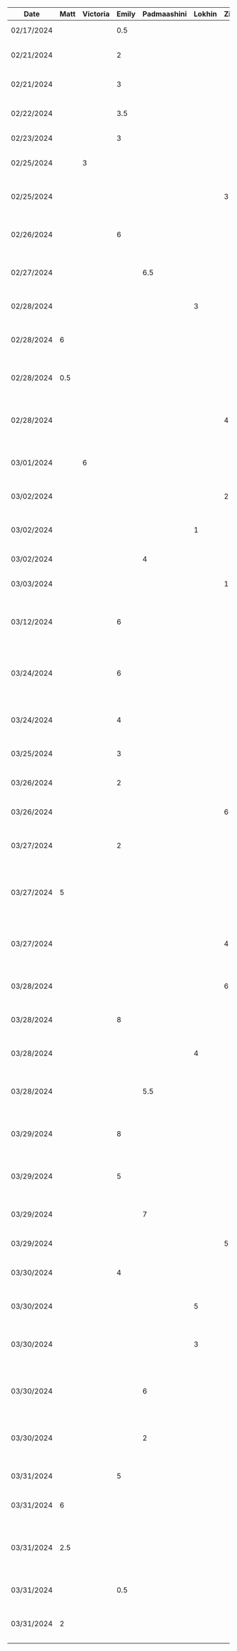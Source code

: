 | Date       | Matt | Victoria | Emily | Padmaashini | Lokhin | Zihe | Task                                                               |
|------------|------|----------|-------|-------------|--------|------|--------------------------------------------------------------------|
| 02/17/2024 |      |          | 0.5   |             |        |      | Set up initial project                                             |
| 02/21/2024 |      |          | 2     |             |        |      | Added template functions for generator                             |
| 02/21/2024 |      |          | 3     |             |        |      | Get random colour and palette from API                             |
| 02/22/2024 |      |          | 3.5   |             |        |      | Display and generate colour palette on click                       |
| 02/23/2024 |      |          | 3     |             |        |      | Fix generator UI and text contrast                                 |
| 02/25/2024 |      | 3        |       |             |        |      | Implementing the menu and navigation bar                           |
| 02/25/2024 |      |          |       |             |        | 3    | Adding functioning photo capturing feature                         |
| 02/26/2024 |      |          | 6     |             |        |      | Implement undo/redo for generating palettes                        |
| 02/27/2024 |      |          |       | 6.5         |        |      | Add Preview screen and various UI elements in it                   |
| 02/28/2024 |      |          |       |             | 3      |      | Add colour selection for preview                                   |
| 02/28/2024 | 6    |          |       |             |        |      | Implement UI and API calls to lock/unlock colours                  |
| 02/28/2024 | 0.5  |          |       |             |        |      | Persist locked colours across undo/redo state changes              |
| 02/28/2024 |      |          |       |             |        | 4    | Refactoring photo capturing to better fit software architecture    |
| 03/01/2024 |      | 6        |       |             |        |      | Saving colours locally to database, screen updates                 |
| 03/02/2024 |      |          |       |             |        | 2    | Adding image importing functionality                               |
| 03/02/2024 |      |          |       |             | 1      |      | Refactor Model into separate files and fix conflicts               |
| 03/02/2024 |      |          |       | 4           |        |      | Accessibility checker                                              |
| 03/03/2024 |      |          |       |             |        | 1    | Add sample image color template                                    |
| 03/12/2024 |      |          | 6     |             |        |      | Increase or decrease number of colours in palette                  |
| 03/24/2024 |      |          | 6     |             |        |      | Implement plumbing to handle our own colour generation methods     |
| 03/24/2024 |      |          | 4     |             |        |      | Add complementary colour generation mode                           |
| 03/25/2024 |      |          | 3     |             |        |      | Add analogous colour generation mode                               |
| 03/26/2024 |      |          | 2     |             |        |      | Add random colour generator mode                                   |
| 03/26/2024 |      |          |       |             |        | 6    | Get colorAPI working with images                                   |
| 03/27/2024 |      |          | 2     |             |        |      | Fetch colour name and display it in generator                      |
| 03/27/2024 | 5    |          |       |             |        |      | Add menu to choose generation mode, add monochrome generation mode |
| 03/27/2024 |      |          |       |             |        | 4    | Update UI for image page to be more user friendly and interactive  |
| 03/28/2024 |      |          |       |             |        | 6    | Get image generate palette working with library page               |
| 03/28/2024 |      |          | 8     |             |        |      | Add gradient colour generator mode                                 |
| 03/28/2024 |      |          |       |             | 4      |      | Load Palette Colours in Preview Page - Components                  |
| 03/28/2024 |      |          |       | 5.5         |        |      | Edit Palette Colours in Preview Page - Components                  |
| 03/29/2024 |      |          | 8     |             |        |      | Create list of trademarked colours and warn user if used           |
| 03/29/2024 |      |          | 5     |             |        |      | When adding new colours, generate it using our algorithms          |
| 03/29/2024 |      |          |       | 7           |        |      | Persist Color Edits in Database + Add Constrast Modal              |
| 03/29/2024 |      |          |       |             |        | 5    | Refactoring app navigation                                         |
| 03/30/2024 |      |          | 4     |             |        |      | Begin scaffolding for This Or That generator                       |
| 03/30/2024 |      |          |       |             | 5      |      | Finish This or That Generator + Bugfixes                           |
| 03/30/2024 |      |          |       |             | 3      |      | Add Palette Building from Scratch for Preview + Polish Preview     |
| 03/30/2024 |      |          |       | 6           |        |      | Research Into and Experiment with Color Blindness Filter Options   |
| 03/30/2024 |      |          |       | 2           |        |      | Impelement Color Blindness Filters Using Color Matrix Operations   |
| 03/31/2024 |      |          | 5     |             |        |      | Add color picker for GeneratorScreen                               |
| 03/31/2024 | 6    |          |       |             |        |      | Add triad and quad generation modes                                |
| 03/31/2024 | 2.5  |          |       |             |        |      | Add AboutScreen and information to address Buddy Team feedback     |
| 03/31/2024 |      |          | 0.5   |             |        |      | Add hexes in palette when taking picture                           |
| 03/31/2024 | 2    |          |       |             |        |      | Add ability to reorder position of colours in palette              |
